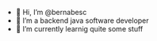 - 👋 Hi, I’m @bernabesc
- 👀 I’m a backend java software developer
- 🌱 I’m currently learnig quite some stuff

<!---
bernabesc/bernabesc is a ✨ special ✨ repository because its `README.md` (this file) appears on your GitHub profile.
You can click the Preview link to take a look at your changes.
--->
